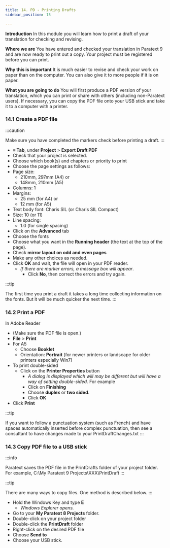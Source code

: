 ```yaml
---
title: 14. PD - Printing Drafts
sidebar_position: 15

---
```






**Introduction**
In this module you will learn how to print a draft of your translation for checking and revising.


**Where we are**
You have entered and checked your translation in Paratext 9 and are now ready to print out a copy. Your project must be registered before you can print.


**Why this is important**
It is much easier to revise and check your work on paper than on the computer. You can also give it to more people if it is on paper.


**What you are going to do**
You will first produce a PDF version of your translation, which you can print or share with others (including non-Paratext users). If necessary, you can copy the PDF file onto your USB stick and take it to a computer with a printer.


### 14.1 Create a PDF file


:::caution


Make sure you have completed the markers check before printing a draft. :::

- **≡ Tab**, under **Project** > **Export Draft PDF**
- Check that your project is selected.
- Choose which book(s) and chapters or priority to print
- Choose the page settings as follows:
- Page size:
	- 210mm, 297mm (A4) or
	- 148mm, 210mm (A5)
- Columns: 1
- Margins:
	- 25 mm (for A4) or
	- 12 mm (for A5)
- Text body font: Charis SIL (or Charis SIL Compact)
- Size: 10 (or 11)
- Line spacing:
	- 1.0 (for single spacing)
- Click on the **Advanced** tab
- Choose the fonts
- Choose what you want in the **Running header** (the text at the top of the page).
- Check **mirror layout on odd and even pages**
- Make any other choices as needed.
- Click **OK** and wait, the file will open in your PDF reader.
	- _If there are marker errors, a message box will appear_.
		- Click **No**, then correct the errors and try again.

:::tip


The first time you print a draft it takes a long time collecting information on the fonts. But it will be much quicker the next time. :::


### 14.2 Print a PDF


In Adobe Reader

- (Make sure the PDF file is open.)
- **File** > **Print**
- For A5
	- Choose **Booklet**
	- Orientation: **Portrait** (for newer printers or landscape for older printers especially Win7)
- To print double-sided
	- Click on the **Printer Properties** button
		- _A dialog is displayed which will may be different but will have a way of setting double-sided._ For example
		- Click on **Finishing**
		- Choose **duplex** or **two sided**.
		- Click **OK**
- Click **Print**

:::tip


If you want to follow a punctuation system (such as French) and have spaces automatically inserted before complex punctuation, then see a consultant to have changes made to your PrintDraftChanges.txt :::


### 14.3 Copy PDF file to a USB stick


:::info


Paratext saves the PDF file in the PrintDrafts folder of your project folder. For example, C:\My Paratext 9 Projects\XXX\PrintDraft :::


:::tip


There are many ways to copy files. One method is described below. :::

- Hold the Windows Key and type **E**
	- _Windows Explorer opens._
- Go to your **My Paratext 8 Projects** folder.
- Double-click on your project folder
- Double-click the **PrintDraft** folder
- Right-click on the desired PDF file
- Choose **Send to**
- Choose your USB stick.
